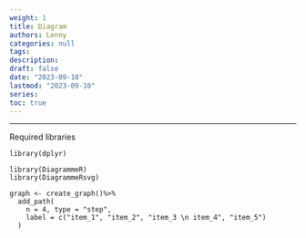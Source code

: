 ```yaml
---
weight: 1
title: Diagram
authors: Lenny
categories: null
tags: 
description: 
draft: false
date: "2023-09-10"
lastmod: "2023-09-10"
series:
toc: true
---
```



<!--more-->
---

Required libraries  

```
library(dplyr)

library(DiagrammeR)
library(DiagrammeRsvg)
```

```
graph <- create_graph()%>%
  add_path(
    n = 4, type = "step",
    label = c("item_1", "item_2", "item_3 \n item_4", "item_5")
  )
```
